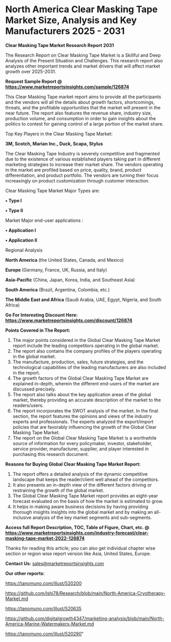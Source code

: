 # North America Clear Masking Tape Market Size, Analysis and Key Manufacturers 2025 - 2031

<strong>Clear Masking Tape Market Research Report 2031</strong>

The Research Report on Clear Masking Tape Market is a Skillful and Deep Analysis of the Present Situation and Challenges. This research report also analyzes other important trends and market drivers that will affect market growth over 2025-2031.

<strong>Request Sample Report @ <a href=https://www.marketreportsinsights.com/sample/126874>https://www.marketreportsinsights.com/sample/126874</a></strong>

This Clear Masking Tape market report aims to provide all the participants and the vendors will all the details about growth factors, shortcomings, threats, and the profitable opportunities that the market will present in the near future. The report also features the revenue share, industry size, production volume, and consumption in order to gain insights about the politics to contest for gaining control of a large portion of the market share.

Top Key Players in the Clear Masking Tape Market:

<strong>3M, Scotch, Marian Inc., Duck, Scapa, Stylus</strong>

The Clear Masking Tape Industry is severely competitive and fragmented due to the existence of various established players taking part in different marketing strategies to increase their market share. The vendors operating in the market are profiled based on price, quality, brand, product differentiation, and product portfolio. The vendors are turning their focus increasingly on product customization through customer interaction.

Clear Masking Tape Market Major Types are:

<strong>• Type I

• Type II</strong>

Market Major end-user applications :

<strong>• Application I

• Application II</strong>

Regional Analysis

</u><strong><b>North America</b></strong> (the United States, Canada, and Mexico)

<strong><b>Europe </b></strong>(Germany, France, UK, Russia, and Italy)

<strong><b>Asia-Pacific</b></strong> (China, Japan, Korea, India, and Southeast Asia)

<strong><b>South America</b></strong> (Brazil, Argentina, Colombia, etc.)

<strong><b>The Middle East and Africa</b></strong> (Saudi Arabia, UAE, Egypt, Nigeria, and South Africa)

<strong>Go For Interesting Discount Here: <a href=https://www.marketreportsinsights.com/discount/126874>https://www.marketreportsinsights.com/discount/126874</a></strong>

<strong>Points Covered in The Report:</strong>
<ol>
  <li>The major points considered in the Global Clear Masking Tape Market report include the leading competitors operating in the global market.</li>
  <li>The report also contains the company profiles of the players operating in the global market.</li>
  <li>The manufacture, production, sales, future strategies, and the technological capabilities of the leading manufacturers are also included in the report.</li>
  <li>The growth factors of the Global Clear Masking Tape Market are explained in-depth, wherein the different end-users of the market are discussed precisely.</li>
  <li>The report also talks about the key application areas of the global market, thereby providing an accurate description of the market to the readers/users.</li>
  <li>The report incorporates the SWOT analysis of the market. In the final section, the report features the opinions and views of the industry experts and professionals. The experts analyzed the export/import policies that are favorably influencing the growth of the Global Clear Masking Tape Market.</li>
  <li>The report on the Global Clear Masking Tape Market is a worthwhile source of information for every policymaker, investor, stakeholder, service provider, manufacturer, supplier, and player interested in purchasing this research document.</li>
</ol>
<strong>Reasons for Buying Global Clear Masking Tape Market Report:</strong>

<ol>
  <li>The report offers a detailed analysis of the dynamic competitive landscape that keeps the reader/client well ahead of the competitors.</li>
  <li>It also presents an in-depth view of the different factors driving or restraining the growth of the global market.</li>
  <li>The Global Clear Masking Tape Market report provides an eight-year forecast evaluated on the basis of how the market is estimated to grow.</li>
  <li>It helps in making aware business decisions by having providing thorough insights insights into the global market and by making an all-inclusive analysis of the key market segments and sub-segments.</li>
</ol>
<strong>Access full Report Description, TOC, Table of Figure, Chart, etc. @ <a href=https://www.marketreportsinsights.com/industry-forecast/clear-masking-tape-market-2022-126874>https://www.marketreportsinsights.com/industry-forecast/clear-masking-tape-market-2022-126874</a></strong>


Thanks for reading this article; you can also get individual chapter wise section or region wise report version like Asia, United States, Europe.

<strong>Contact Us:</strong>
sales@marketreportsinsights.com

<strong>Our other reports:</strong>

<a href=https://tanomuno.com/illust/520200>https://tanomuno.com/illust/520200</a>

<a href=https://github.com/Ishi78/Research/blob/main/North-America-Cryotherapy-Market.md>https://github.com/Ishi78/Research/blob/main/North-America-Cryotherapy-Market.md</a>

<a href=https://tanomuno.com/illust/520635>https://tanomuno.com/illust/520635</a>

<a href=https://github.com/digitalgrowth4347/marketing-analysis/blob/main/North-America-Marine-Watermakers-Market.md>https://github.com/digitalgrowth4347/marketing-analysis/blob/main/North-America-Marine-Watermakers-Market.md</a>

<a href=https://tanomuno.com/illust/520290>https://tanomuno.com/illust/520290</a>"
